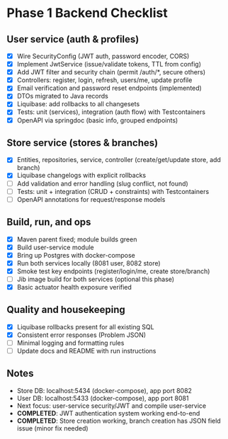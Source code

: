 # Phase 1 Backend Checklist

## User service (auth & profiles)
- [x] Wire SecurityConfig (JWT auth, password encoder, CORS)
- [x] Implement JwtService (issue/validate tokens, TTL from config)
- [x] Add JWT filter and security chain (permit /auth/*, secure others)
- [x] Controllers: register, login, refresh, users/me, update profile
- [x] Email verification and password reset endpoints (implemented)
- [x] DTOs migrated to Java records
- [x] Liquibase: add rollbacks to all changesets
- [x] Tests: unit (services), integration (auth flow) with Testcontainers
- [x] OpenAPI via springdoc (basic info, grouped endpoints)

## Store service (stores & branches)
- [x] Entities, repositories, service, controller (create/get/update store, add branch)
- [x] Liquibase changelogs with explicit rollbacks
- [ ] Add validation and error handling (slug conflict, not found)
- [ ] Tests: unit + integration (CRUD + constraints) with Testcontainers
- [ ] OpenAPI annotations for request/response models

## Build, run, and ops
- [x] Maven parent fixed; module builds green
- [x] Build user-service module
- [x] Bring up Postgres with docker-compose
- [x] Run both services locally (8081 user, 8082 store)
- [x] Smoke test key endpoints (register/login/me, create store/branch)
- [ ] Jib image build for both services (optional this phase)
- [x] Basic actuator health exposure verified

## Quality and housekeeping
- [x] Liquibase rollbacks present for all existing SQL
- [x] Consistent error responses (Problem JSON)
- [ ] Minimal logging and formatting rules
- [ ] Update docs and README with run instructions

## Notes
- Store DB: localhost:5434 (docker-compose), app port 8082
- User DB: localhost:5433 (docker-compose), app port 8081
- Next focus: user-service security/JWT and compile user-service
- **COMPLETED**: JWT authentication system working end-to-end
- **COMPLETED**: Store creation working, branch creation has JSON field issue (minor fix needed)

